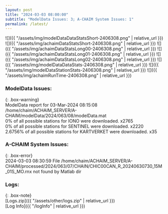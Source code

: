 ```yaml
---
layout: post
title: "2024-03-03 08:00:00"
subtitle: "ModelData Issues: 3; A-CHAIM System Issues: 1"
permalink: /latest/
---
```


![]({{ "/assets/img/modelDataDataStatsShort-2406308.png" | relative_url }})
![]({{ "/assets/img/achaimDataStatsShort-2406308.png" | relative_url }})
![]({{ "/assets/img/achaimDataStatsLong00-2406308.png" | relative_url }})
![]({{ "/assets/img/achaimDataStatsLong01-2406308.png" | relative_url }})
![]({{ "/assets/img/achaimDataStatsLong02-2406308.png" | relative_url }})
![]({{ "/assets/img/modelDataDataStats-2406308.png" | relative_url }})
![]({{ "/assets/img/modelDataStationStats-2406308.png" | relative_url }})
![]({{ "/assets/img/achaimRunTime-2406308.png" | relative_url }})


### ModelData Issues:  
  
{: .box-warning}  
 ModelData report for 03-Mar-2024 08:15:08   
 /home/chaim/ACHAIM_SERVER/A-CHAIM/modelData/2024/063/08/modelData.mat   
 0% of all possible stations for IONO were downloaded. x2765   
 0% of all possible stations for SENTINEL were downloaded. x2220   
 2.6756% of all possible stations for KARTVERKET were downloaded. x35   
  
### A-CHAIM System Issues:  
  
{: .box-error}  
2024-03-03 08:30:59 File /home/chaim/ACHAIM_SERVER/A-CHAIM/processed/2024/063/07/CHAIN/CHIC00CAN_R_20240630730_15M_01S_MO.rnx not found by Matlab dir  

### Logs:  
  
{: .box-note}  
[Logs.zip]({{ "/assets/other/logs.zip" | relative_url }})  
[Log Info]({{ "/logInfo" | relative_url }})  
